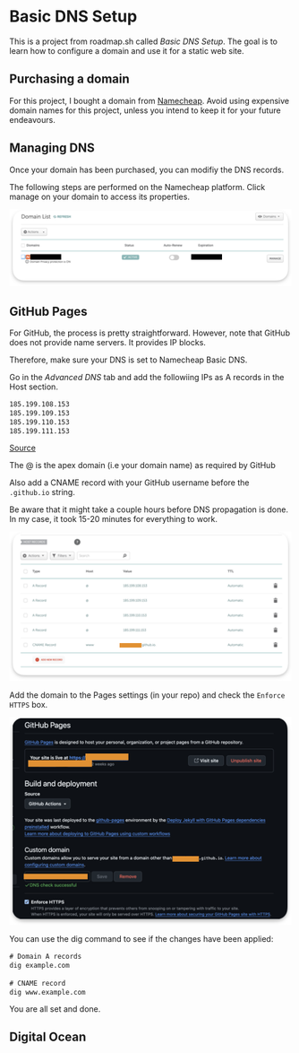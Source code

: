 # Basic DNS Setup
This is a project from roadmap.sh called *Basic DNS Setup*. The goal is to learn how to configure a domain and use it for a static web site.

## Purchasing a domain
For this project, I bought a domain from [Namecheap](https://namecheap.com). Avoid using expensive domain names for this project, unless you intend to keep it for your future endeavours.

## Managing DNS
Once your domain has been purchased, you can modifiy the DNS records.

The following steps are performed on the Namecheap platform. Click manage on your domain to access its properties.

![domain_list](image-1.png)

## GitHub Pages
For GitHub, the process is pretty straightforward. However, note that GitHub does not provide name servers. It provides IP blocks.

Therefore, make sure your DNS is set to Namecheap Basic DNS.

Go in the *Advanced DNS* tab and add the followiing IPs as A records in the Host section.

```
185.199.108.153
185.199.109.153
185.199.110.153
185.199.111.153
```

[Source](https://docs.github.com/fr/pages/configuring-a-custom-domain-for-your-github-pages-site/managing-a-custom-domain-for-your-github-pages-site)

The @ is the apex domain (i.e your domain name) as required by GitHub

Also add a CNAME record with your GitHub username before the `.github.io` string.

Be aware that it might take a couple hours before DNS propagation is done. In my case, it took 15-20 minutes for everything to work.

![alt text](image-8.png)

Add the domain to the Pages settings (in your repo) and check the `Enforce HTTPS` box.

![alt text](image-7.png)

You can use the dig command to see if the changes have been applied:
```
# Domain A records
dig example.com

# CNAME record
dig www.example.com
```






You are all set and done.

## Digital Ocean